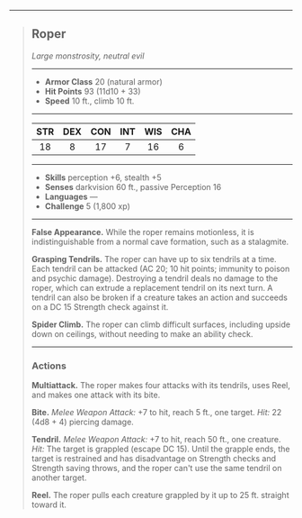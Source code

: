 ***
> ## Roper
> *Large monstrosity, neutral evil*
> 
> ***
> 
> - **Armor Class** 20 (natural armor)
> - **Hit Points** 93 (11d10 + 33)
> - **Speed** 10 ft., climb 10 ft.
> 
> ***
> 
> |STR|DEX|CON|INT|WIS|CHA|
> |:---:|:---:|:---:|:---:|:---:|:---:|
> |18|8|17|7|16|6|
> 
> ***
> 
> - **Skills** perception +6, stealth +5
> - **Senses** darkvision 60 ft., passive Perception 16
> - **Languages** —
> - **Challenge** 5 (1,800 xp)
> 
> ***
> 
> **False Appearance.** While the roper remains motionless, it is indistinguishable from a normal cave formation, such as a stalagmite.
> 
> **Grasping Tendrils.** The roper can have up to six tendrils at a time. Each tendril can be attacked (AC 20; 10 hit points; immunity to poison and psychic damage). Destroying a tendril deals no damage to the roper, which can extrude a replacement tendril on its next turn. A tendril can also be broken if a creature takes an action and succeeds on a DC 15 Strength check against it.
> 
> **Spider Climb.** The roper can climb difficult surfaces, including upside down on ceilings, without needing to make an ability check.
> 
> ***
> 
> ### Actions
> **Multiattack.** The roper makes four attacks with its tendrils, uses Reel, and makes one attack with its bite.
> 
> **Bite.** *Melee Weapon Attack:* +7 to hit, reach 5 ft., one target. *Hit:* 22 (4d8 + 4) piercing damage.
> 
> **Tendril.** *Melee Weapon Attack:* +7 to hit, reach 50 ft., one creature. *Hit:* The target is grappled (escape DC 15). Until the grapple ends, the target is restrained and has disadvantage on Strength checks and Strength saving throws, and the roper can't use the same tendril on another target.
> 
> **Reel.** The roper pulls each creature grappled by it up to 25 ft. straight toward it.